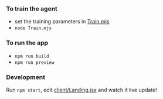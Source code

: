 ### To train the agent

- set the training parameters in [Train.mjs](AlphaZeroAgent/Train.mjs)
- `node Train.mjs`

### To run the app

- `npm run build`
- `npm run preview`

### Development

Run `npm start`, edit [client/Landing.jsx](client/Landing.jsx) and watch it live update!
